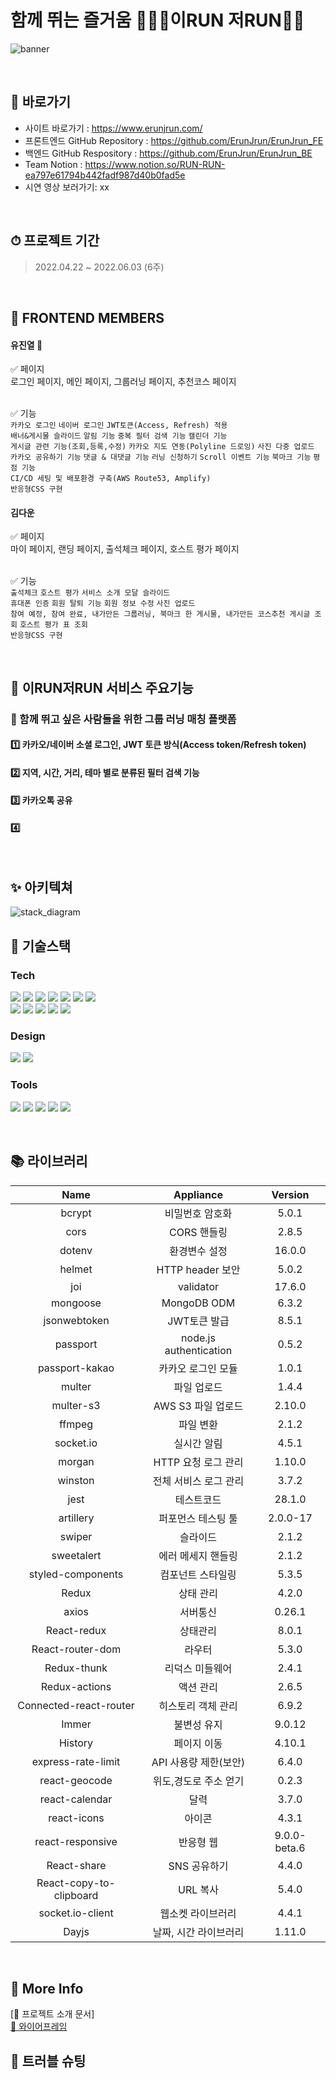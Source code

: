 # 함께 뛰는 즐거움 🏃‍♀️🏃이RUN 저RUN💨💨
![banner](https://user-images.githubusercontent.com/100745412/170878912-8c879a79-a77b-49db-8ba5-72882d56bdea.png)


<br>

## 📌 바로가기
- 사이트 바로가기 : https://www.erunjrun.com/
- 프론트엔드 GitHub Repository : https://github.com/ErunJrun/ErunJrun_FE
- 백엔드 GitHub Respository : https://github.com/ErunJrun/ErunJrun_BE
- Team Notion : https://www.notion.so/RUN-RUN-ea797e61794b442fadf987d40b0fad5e
- 시연 영상 보러가기: xx

<br>

## ⏱ 프로젝트 기간
> 2022.04.22 ~ 2022.06.03 (6주)

<br>

## 👾 FRONTEND MEMBERS
#### 유진열 🔰

✅ 페이지
<br>
로그인 페이지, 메인 페이지, 그룹러닝 페이지, 추천코스 페이지
<br></br>

✅ 기능
<br>
`카카오 로그인` `네이버 로그인` `JWT토큰(Access, Refresh) 적용`
<br>
`배너&게시물 슬라이드` `알림 기능` `중복 필터 검색 기능` `캘린더 기능`
<br>
`게시글 관련 기능(조회,등록,수정)` `카카오 지도 연동(Polyline 드로잉)` `사진 다중 업로드`
<br>
`카카오 공유하기 기능` `댓글 & 대댓글 기능` `러닝 신청하기` `Scroll 이벤트 기능` `북마크 기능` `평점 기능` 
<br>
`CI/CD 세팅 및 배포환경 구축(AWS Route53, Amplify)`
<br>
`반응형CSS 구현`
<br>



#### 김다운

✅ 페이지
<br>
마이 페이지, 랜딩 페이지, 출석체크 페이지, 호스트 평가 페이지
<br></br>

✅ 기능
<br>
`출석체크` `호스트 평가` `서비스 소개 모달 슬라이드`
<br>
`휴대폰 인증` `회원 탈퇴 기능` `회원 정보 수정` `사진 업로드`
<br>
`참여 예정, 참여 완료, 내가만든 그룹러닝, 북마크 한 게시물, 내가만든 코스추천 게시글 조회` `호스트 평가 표 조회`
<br>
`반응형CSS 구현` 

<br>

## 📢 이RUN저RUN 서비스 주요기능
### 🎵 함께 뛰고 싶은 사람들을 위한 그룹 러닝 매칭 플랫폼
#### 1️⃣ 카카오/네이버 소셜 로그인, JWT 토큰 방식(Access token/Refresh token)
#### 2️⃣ 지역, 시간, 거리, 테마 별로 분류된 필터 검색 기능
#### 3️⃣ 카카오톡 공유
#### 4️⃣ 


<br>

## ✨ 아키텍쳐
![stack_diagram](https://user-images.githubusercontent.com/49478770/170918000-77b830ed-5988-4c8e-b5fa-57e778639c66.png)


## 🔨 기술스택
### **Tech**
<p>
<img src="https://img.shields.io/badge/javascript-F7DF1E?style=for-the-badge&logo=javascript&logoColor=black">
<img src="https://img.shields.io/badge/html5-E34F26?style=for-the-badge&logo=html5&logoColor=white">
<img src="https://img.shields.io/badge/css-1572B6?style=for-the-badge&logo=css3&logoColor=white">
<img src="https://img.shields.io/badge/react-61DAFB?style=for-the-badge&logo=react&logoColor=black">
<img src="https://img.shields.io/badge/redux-764ABC?style=for-the-badge&logo=react&logoColor=black">
<img src="https://img.shields.io/badge/axios-007CE2?style=for-the-badge&logo=axios&logoColor=white">
<img src="https://img.shields.io/badge/reactrouterdom-CA4245?style=for-the-badge&logo=reactrouterdom&logoColor=white">
</br>
<img src="https://img.shields.io/badge/styledcomponents-DB7093?style=for-the-badge&logo=styledcomponents&logoColor=white">
<img src="https://img.shields.io/badge/amazonaws-232F3E?style=for-the-badge&logo=amazonaws&logoColor=white">
<img src="https://img.shields.io/badge/amazonamplify-orange?style=for-the-badge&logo=amazonsamplify&logoColor=white"> 
<img src="https://img.shields.io/badge/route53-F7A81B?style=for-the-badge&logo=route53&logoColor=white">
<img src="https://img.shields.io/badge/SweetAlert2-362D59?style=for-the-badge&logo=SweetAlert2&logoColor=black">
<br>
</p>

### **Design**
<p>
<img src="https://img.shields.io/badge/Figma-F24E1E?style=for-the-badge&logo=Figma&logoColor=white"/>
  <img src="https://img.shields.io/badge/zeplin-FDBD39?style=for-the-badge&logo=zeplin&logoColor=FDBD39"/>
</p>

### **Tools**
<p>
<img src="https://img.shields.io/badge/VSCode-007ACC?style=for-the-badge&logo=Visual Studio Code&logoColor=white"/>
<img src="https://img.shields.io/badge/Git-F05032?style=for-the-badge&logo=Git&logoColor=white"/>
<img src="https://img.shields.io/badge/Github-181717?style=for-the-badge&logo=github&logoColor=white">
<img src="https://img.shields.io/badge/Notion-000000?style=for-the-badge&logo=Notion&logoColor=white">
<img src="https://img.shields.io/badge/Slack-4A154B?style=for-the-badge&logo=Slack&logoColor=white"/>
<br>
</p>

<br>

## 📚 라이브러리 
| Name                | Appliance               | Version  |
| :-----------------: | :---------------------: | :------: |
| bcrypt              | 비밀번호 암호화         |5.0.1|
| cors                   | CORS 핸들링             |2.8.5|
| dotenv                 | 환경변수 설정           |16.0.0|
| helmet                 | HTTP header 보안        |5.0.2|
| joi                    | validator               |17.6.0|
| mongoose               | MongoDB ODM             |6.3.2|
| jsonwebtoken           | JWT토큰 발급            |8.5.1|
| passport               | node.js authentication  |0.5.2|
| passport-kakao         | 카카오 로그인 모듈      |1.0.1|
| multer                 | 파일 업로드             |1.4.4|
| multer-s3              | AWS S3 파일 업로드      |2.10.0|
| ffmpeg                 | 파일 변환               |2.1.2|
| socket.io              | 실시간 알림             |4.5.1|
| morgan                 | HTTP 요청 로그 관리     |1.10.0|
| winston                | 전체 서비스 로그 관리   |3.7.2|
| jest                   | 테스트코드              |28.1.0|
| artillery	             | 퍼포먼스 테스팅 툴      |2.0.0-17|
| swiper	               | 슬라이드                |2.1.2|
| sweetalert	           | 에러 메세지 핸들링      |2.1.2|
| styled-components	     | 컴포넌트 스타일링       |5.3.5|
| Redux                  | 상태 관리               |4.2.0|
| axios                  | 서버통신                |0.26.1|
| React-redux	           | 상태관리                |8.0.1|
| React-router-dom	     | 라우터                  |5.3.0|
| Redux-thunk	           | 리덕스 미들웨어         |2.4.1|
| Redux-actions	         | 액션 관리               |2.6.5|
| Connected-react-router | 히스토리 객체 관리      |6.9.2|
| Immer	                 | 불변성 유지             |9.0.12|
| History	               | 페이지 이동             |4.10.1|
| express-rate-limit     | API 사용량 제한(보안)   |6.4.0|
| react-geocode          | 위도,경도로 주소 얻기   |0.2.3|
| react-calendar         | 달력                    |3.7.0|
| react-icons            | 아이콘                  |4.3.1|
| react-responsive       | 반응형 웹               |9.0.0-beta.6|
| React-share            | SNS 공유하기            |4.4.0|
| React-copy-to-clipboard | URL 복사               |5.4.0|
| socket.io-client       | 웹소켓 라이브러리       |4.4.1|
| Dayjs                  | 날짜, 시간 라이브러리   |1.11.0|
 <br>

## 🌸 More Info
[🌿 프로젝트 소개 문서]  
[💾 와이어프레임](https://www.figma.com/file/KHfXRCNHENbZ7PBS1DYT7O/%EC%9D%B4RUN%EC%A0%80RUN?node-id=0%3A1)  
   
## 🚀 트러블 슈팅


<!-- <details>
  <summary><strong> ✅ Access&Refresh JWT 토큰 구현  </strong></summary>
  * 도입 이유
    - 음성메세지 녹음 시 IOS 기기에서 녹음 및 재생이 불가능한 문제발생
  * 문제 상황
    - 녹음 후 저장 시, 저장되는 녹음파일의 오디오 포맷 : webm/Opus
    - webm 파일은 macOS 및 iOS의 IE 및 Safari는 내장 지원을 제공하지 않음을 확인
  * 해결 방안
    - 안드로이드뿐만 아니라 iOS에서 지원하는 오디오 포맷 형식으로 변환하여 저장 필요
    - iOS에서 지원하는 오디오 포맷 확인: AAC, MP3, WAV, AIFF만 지원함 
  * 의사 결정 및 결과
    - 사용자가 기기에 상관없이 모든 기능을 이용할 수 있게 ffmpeg 파일변환 라이브러리 도입
    - ffmpeg의 컨버팅 기능을 이용해 프론트엔드에서 받은 wepm파일을 mp3확장자로 컨버팅 후 저장하여 문제해결 
      <p><img src="https://user-images.githubusercontent.com/100390926/170860580-a00d7ab8-5088-4a9e-991c-1d53fea939d1.png" /></p>
</details> --!>


